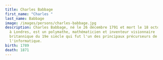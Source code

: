 ```yaml
---
title: Charles Babbage
first_name: "Charles "
last_name: Babbage
image: /images/persons/charles-babbage.jpg
description: Charles Babbage, né le 26 décembre 1791 et mort le 18 octobre 1871
  à Londres, est un polymathe, mathématicien et inventeur visionnaire
  britannique du 19e siècle qui fut l'un des principaux précurseurs de
  l'informatique.
birth: 1789
death: 1871
---
```

